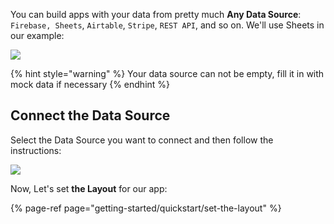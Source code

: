 You can build apps with your data from pretty much **Any Data Source**: `Firebase, Sheets`, `Airtable`, `Stripe`, `REST API`, and so on. We'll use Sheets in our example:

![](https://gblobscdn.gitbook.com/assets%2F-LQ08RFAKZvFADEiXKFy%2F-MiaqdZo6JYbOLdiT0C2%2F-Miar81CgxiG3yYQF6N5%2Fimage.png?alt=media&token=343c26cd-8ce9-4bb4-a85c-7f8cf325743a)

{% hint style="warning" %}
Your data source can not be empty, fill it in with mock data if necessary
{% endhint %}

## Connect the Data Source

Select the Data Source you want to connect and then follow the instructions:

![](https://gblobscdn.gitbook.com/assets%2F-LQ08RFAKZvFADEiXKFy%2F-MiaqdZo6JYbOLdiT0C2%2F-MiatnDGhMdmsW3uzRSG%2FQuickstart-data1.gif?alt=media&token=feec5c42-40b3-4443-9f77-03a353c50b23)

Now, Let's set **the Layout** for our app:

{% page-ref page="getting-started/quickstart/set-the-layout" %}

